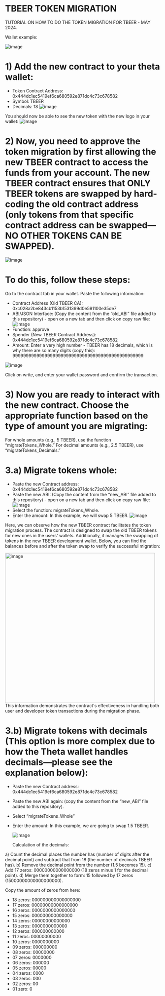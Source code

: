 # TBEER TOKEN MIGRATION
TUTORIAL ON HOW TO DO THE TOKEN MIGRATION FOR TBEER - MAY 2024.

Wallet example:

![image](https://github.com/THETZILLA/TBEER_TOKEN_MIGRATION/assets/156357319/5abb4c91-e16b-4134-9cd2-7a1743ee94ff)

# 1) Add the new contract to your theta wallet:
- Token Contract Address:  0x444dc1ec5419ef6ca680592e871dc4c73c678582
- Symbol: TBEER
- Decimals: 18
![image](https://github.com/THETZILLA/TBEER_TOKEN_MIGRATION/assets/156357319/29bd3c35-dcc1-4ce8-8c76-c150fbacb662)

You should now be able to see the new token with the new logo in your wallet:
![image](https://github.com/THETZILLA/TBEER_TOKEN_MIGRATION/assets/156357319/e991d98f-7440-499f-a8f1-00b3000a7cf7)

# 2) Now, you need to approve the token migration by first allowing the new TBEER contract to access the funds from your account. The new TBEER contract ensures that ONLY TBEER tokens are swapped by hard-coding the old contract address (only tokens from that specific contract address can be swapped—NO OTHER TOKENS CAN BE SWAPPED).
![image](https://github.com/THETZILLA/TBEER_TOKEN_MIGRATION/assets/156357319/d82d93a1-4385-4c87-972d-efa2288d2cdc)


# To do this, follow these steps:

Go to the contract tab in your wallet.
Paste the following information:
- Contract Address (Old TBEER CA): 0xc028a2be843cb1153b1531399d0e591100e35de7
- ABI/JSON Interface: (Copy the content from the “old_ABI” file added to this repository) - open on a new tab and then click on copy raw file:
  ![image](https://github.com/THETZILLA/TBEER_TOKEN_MIGRATION/assets/156357319/efa21202-31c3-4225-a4ba-18012bc82303)
- Function: approve
- Spender (New TBEER Contract Address): 0x444dc1ec5419ef6ca680592e871dc4c73c678582
- Amount: Enter a very high number - TBEER has 18 decimals, which is why there are so many digits (copy this): 9999999999999999999999999999999999999999999999999

![image](https://github.com/THETZILLA/TBEER_TOKEN_MIGRATION/assets/156357319/d72e4bf4-7145-4bfe-9da4-391e20418bf3)

Click on write, and enter your wallet password and confirm the transaction.


# 3) Now you are ready to interact with the new contract. Choose the appropriate function based on the type of amount you are migrating:
For whole amounts (e.g., 5 TBEER), use the function “migrateTokens_Whole.”
For decimal amounts (e.g., 2.5 TBEER), use “migrateTokens_Decimals.”

# 3.a) Migrate tokens whole:
- Paste the new Contract address: 0x444dc1ec5419ef6ca680592e871dc4c73c678582
- Paste the new ABI: (Copy the content from the “new_ABI” file added to this repository) - open on a new tab and then click on copy raw file:
  ![image](https://github.com/THETZILLA/TBEER_TOKEN_MIGRATION/assets/156357319/64712072-3830-4868-94b2-a6ae39fe6cec)
- Select the function: migrateTokens_Whole.
- Enter the amount: In this example, we will swap 5 TBEER.
![image](https://github.com/THETZILLA/TBEER_TOKEN_MIGRATION/assets/156357319/cdb8e59c-8a76-4cfe-9cc4-cd5ec79be364)

Here, we can observe how the new TBEER contract facilitates the token migration process. The contract is designed to swap the old TBEER tokens for new ones in the users' wallets. Additionally, it manages the swapping of tokens in the new TBEER development wallet. Below, you can find the balances before and after the token swap to verify the successful migration:

<img width="486" alt="image" src="https://github.com/THETZILLA/TBEER_TOKEN_MIGRATION/assets/156357319/5db34b83-8a99-4e19-8ca7-bbfe6ccb7d5d">
This information demonstrates the contract's effectiveness in handling both user and developer token transactions during the migration phase.


# 3.b) Migrate tokens with decimals (This option is more complex due to how the Theta wallet handles decimals—please see the explanation below):

- Paste the new Contract address: 0x444dc1ec5419ef6ca680592e871dc4c73c678582
- Paste the new ABI again: (copy the content from the “new_ABI” file added to this repository).
- Select “migrateTokens_Whole”
- Enter the amount: In this example, we are going to swap 1.5 TBEER.

  ![image](https://github.com/THETZILLA/TBEER_TOKEN_MIGRATION/assets/156357319/cdf5ebb7-db15-4339-b523-c248b01b5844)

  Calculation of the decimals:

a) Count the decimal places the number has (number of digits after the decimal point) and subtract that from 18 (the number of decimals TBEER has).
b) Remove the decimal point from the number (1.5 becomes 15).
c) Add 17 zeros: 00000000000000000 (18 zeros minus 1 for the decimal point).
d) Merge them together to form: 15 followed by 17 zeros (15000000000000000000).

Copy the amount of zeros from here:

- 18 zeros: 000000000000000000
- 17 zeros: 00000000000000000
- 16 zeros: 0000000000000000
- 15 zeros: 000000000000000
- 14 zeros: 00000000000000
- 13 zeros: 0000000000000
- 12 zeros: 000000000000
- 11 zeros: 00000000000
- 10 zeros: 0000000000
- 09 zeros: 000000000
- 08 zeros: 00000000
- 07 zeros: 0000000
- 06 zeros: 000000
- 05 zeros: 00000
- 04 zeros: 0000
- 03 zeros: 000
- 02 zeros: 00
- 01 zero: 0
